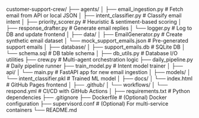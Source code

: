 customer-support-crew/
├── agents/
│   ├── email_ingestion.py          # Fetch email from API or local JSON
│   ├── intent_classifier.py        # Classify email intent
│   ├── priority_scorer.py          # Heuristic & sentiment-based scoring
│   ├── response_drafter.py         # Generate email replies
│   └── logger.py                   # Log to DB and update frontend
│
├── data/
│   ├── EmailGenerator.py           # Create synthetic email dataset
│   └── mock_support_emails.json   # Pre-generated support emails
│
├── database/
│   ├── support_emails.db           # SQLite DB
│   └── schema.sql                  # DB table schema
│
├── db_utils.py                     # Database I/O utilities
├── crew.py                         # Multi-agent orchestration logic
├── daily_pipeline.py              # Daily pipeline runner
├── train_model.py                 # Intent model trainer
│
├── api/
│   └── main.py                     # FastAPI app for new email ingestion
│
├── models/
│   └── intent_classifier.pkl       # Trained ML model
│
├── docs/
│   └── index.html                  # GitHub Pages frontend
│
├── .github/
│   └── workflows/
│       └── respond.yml             # CI/CD with GitHub Actions
│
├── requirements.txt                # Python dependencies
├── .gitignore
├── Dockerfile                      # (Optional) Docker configuration
├── supervisord.conf                # (Optional) For multi-service containers
└── README.md
